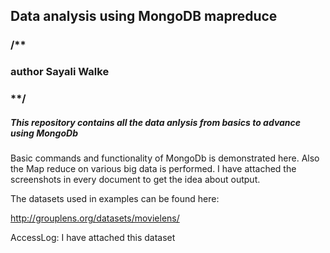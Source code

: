## Data analysis using MongoDB mapreduce

### /**

### author Sayali Walke

### **/


##### This repository contains all the data anlysis from basics to advance using MongoDb
Basic commands and functionality of MongoDb is demonstrated here.
Also the Map reduce on various big data is performed.
I have attached the screenshots in every document to get the idea about output.

The datasets used in examples can be found here:

http://grouplens.org/datasets/movielens/

AccessLog:
I have attached this dataset

